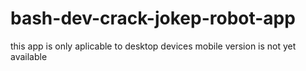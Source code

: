 # bash-dev-crack-jokep-robot-app

this app is only aplicable to desktop devices mobile version is not yet available
